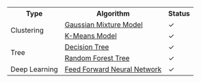

<center>
<table>
  <tr>
    <th>Type</th>
    <th>Algorithm</th>
    <th>Status</th>
  </tr>
  <tr>
    <td rowspan="2">Clustering</td>
    <td><a href="https://github.com/nikhilbalwani/mlify/blob/master/notebooks/Clustering/Gaussian%20Mixture%20Models.ipynb">Gaussian Mixture Model</a></td>
    <td>✓</td>
  </tr>
  <tr>
    <td><a href="https://github.com/nikhilbalwani/mlify/blob/master/notebooks/Clustering/K-means.ipynb">K-Means Model</a></td>
    <td>✓</td>
  </tr>
  <tr>
    <td rowspan="2">Tree</td>
    <td><a href="https://github.com/nikhilbalwani/mlify/blob/master/notebooks/Trees/Decision%20Tree.ipynb">Decision Tree</a></td>
    <td>✓</td>
  </tr>
  <tr>
    <td><a href="https://github.com/nikhilbalwani/mlify/blob/master/notebooks/Trees/Random%20Forest.ipynb">Random Forest Tree</a></td>
    <td>✓</td>
  </tr>
 
  <tr>
    <td rowspan="1">Deep Learning</td>
    <td><a href="https://github.com/nikhilbalwani/mlify/blob/master/notebooks/Deep%20Learning/Feed%20Forward%20Neural%20Network.ipynb">Feed Forward Neural Network</a></td>
    <td>✓</td>
  </tr>
</table>
<center>
